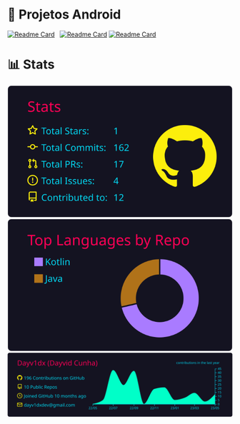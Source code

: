 # 📱  Projetos Android 

[![Readme Card](https://github-readme-stats.vercel.app/api/pin/?username=dayv1dx&repo=DocShare&theme=rose_pine)](https://github.com/Dayv1dx/DocShare)&nbsp;&nbsp;
[![Readme Card](https://github-readme-stats.vercel.app/api/pin/?username=dayv1dx&repo=MinhasTarefas&theme=rose_pine)](https://github.com/Dayv1dx/MinhasTarefas)
[![Readme Card](https://github-readme-stats.vercel.app/api/pin/?username=dayv1dx&repo=CalculadoraIMC&theme=rose_pine)](https://github.com/Dayv1dx/CalculadoraIMC)


# 📊 Stats

![](https://raw.githubusercontent.com/Dayv1dx/Dayv1dx/main/profile-summary-card-output/2077/3-stats.svg) ![](https://raw.githubusercontent.com/Dayv1dx/Dayv1dx/main/profile-summary-card-output/2077/1-repos-per-language.svg)
![](https://raw.githubusercontent.com/Dayv1dx/Dayv1dx/main/profile-summary-card-output/2077/0-profile-details.svg)










